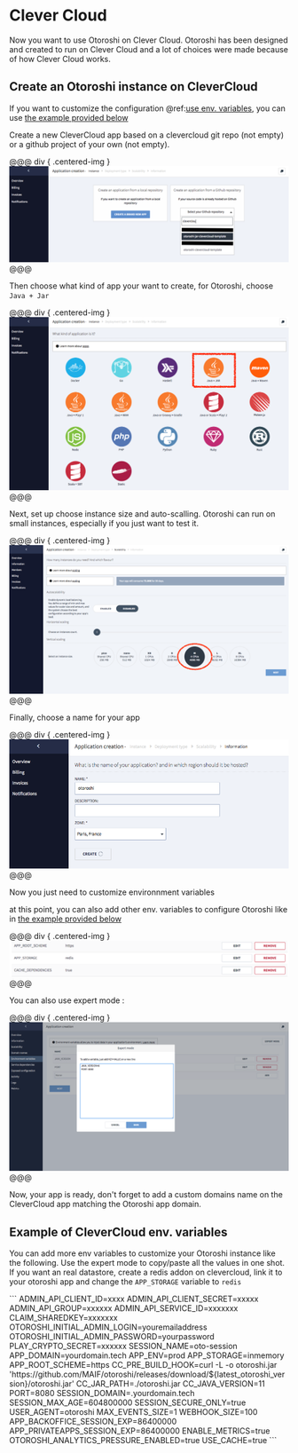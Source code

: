 # Clever Cloud

Now you want to use Otoroshi on Clever Cloud. Otoroshi has been designed and created to run on Clever Cloud and a lot of choices were made because of how Clever Cloud works.

## Create an Otoroshi instance on CleverCloud

If you want to customize the configuration @ref:[use env. variables](../firstrun/env.md), you can use [the example provided below](#example-of-clevercloud-env-variables)

Create a new CleverCloud app based on a clevercloud git repo (not empty) or a github project of your own (not empty).

@@@ div { .centered-img }
<img src="../img/deploy-cc-jar-0.png" />
@@@

Then choose what kind of app your want to create, for Otoroshi, choose `Java + Jar`

@@@ div { .centered-img }
<img src="../img/deploy-cc-jar-1.png" />
@@@

Next, set up choose instance size and auto-scalling. Otoroshi can run on small instances, especially if you just want to test it.

@@@ div { .centered-img }
<img src="../img/deploy-cc-2.png" />
@@@

Finally, choose a name for your app

@@@ div { .centered-img }
<img src="../img/deploy-cc-3.png" />
@@@

Now you just need to customize environnment variables

at this point, you can also add other env. variables to configure Otoroshi like in [the example provided below](#example-of-clevercloud-env-variables)

@@@ div { .centered-img }
<img src="../img/deploy-cc-4-bis.png" />
@@@

You can also use expert mode :

@@@ div { .centered-img }
<img src="../img/deploy-cc-4.png" />
@@@

Now, your app is ready, don't forget to add a custom domains name on the CleverCloud app matching the Otoroshi app domain. 

## Example of CleverCloud env. variables

You can add more env variables to customize your Otoroshi instance like the following. Use the expert mode to copy/paste all the values in one shot. If you want an real datastore, create a redis addon on clevercloud, link it to your otoroshi app and change the `APP_STORAGE` variable to `redis`

<div id="clevercloud-envvars"></div>

<div class="hide">
```
ADMIN_API_CLIENT_ID=xxxx
ADMIN_API_CLIENT_SECRET=xxxxx
ADMIN_API_GROUP=xxxxxx
ADMIN_API_SERVICE_ID=xxxxxxx
CLAIM_SHAREDKEY=xxxxxxx
OTOROSHI_INITIAL_ADMIN_LOGIN=youremailaddress
OTOROSHI_INITIAL_ADMIN_PASSWORD=yourpassword
PLAY_CRYPTO_SECRET=xxxxxx
SESSION_NAME=oto-session
APP_DOMAIN=yourdomain.tech
APP_ENV=prod
APP_STORAGE=inmemory
APP_ROOT_SCHEME=https
CC_PRE_BUILD_HOOK=curl -L -o otoroshi.jar 'https://github.com/MAIF/otoroshi/releases/download/${latest_otoroshi_version}/otoroshi.jar'
CC_JAR_PATH=./otoroshi.jar
CC_JAVA_VERSION=11
PORT=8080
SESSION_DOMAIN=.yourdomain.tech
SESSION_MAX_AGE=604800000
SESSION_SECURE_ONLY=true
USER_AGENT=otoroshi
MAX_EVENTS_SIZE=1
WEBHOOK_SIZE=100
APP_BACKOFFICE_SESSION_EXP=86400000
APP_PRIVATEAPPS_SESSION_EXP=86400000
ENABLE_METRICS=true
OTOROSHI_ANALYTICS_PRESSURE_ENABLED=true
USE_CACHE=true
```
</div>